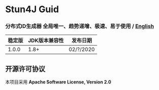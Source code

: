 # Stun4J Guid
### 分布式ID生成器 全局唯一、趋势递增、极速、易于使用  / [English](README.md) 


| 稳定版 | JDK版本兼容性 | 发布日期 |
| ------------- | ------------- | ------------|
| 1.0.0  | 1.8+ | 02/?/2020 |

## 开源许可协议

本项目采用 **Apache Software License, Version 2.0**